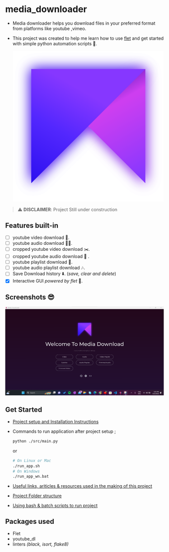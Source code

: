 # media_downloader

- Media downloader helps you download files in your preferred format from platforms like youtube ,vimeo.
- This project was created to help me learn how to use [flet](https://flet.dev/docs/) and get started with simple python automation scripts 🦾.

  ![Logo](./src/gui/assets/images/icon.png)

> ⚠️ **DISCLAIMER**: Project Still under construction

## Features built-in

- [ ] youtube video download 🎥.
- [ ] youtube audio download 👂🏿.
- [ ] cropped youtube video download ✂️.
- [ ] cropped youtube audio download 🎼 .
- [ ] youtube playlist download 📃.
- [ ] youtube audio playlist download 🎶.
- [ ] Save Download history ⬇️. (_save, clear and delete_)
- [x] Interactive GUI _powered by flet_ 🐤.

## Screenshots 😎

![](./docs/images/home%20page.png)

## Get Started

- [Project setup and Installation Instructions](./docs/installation.md)

- Commands to run application after project setup ;

  ```bash
  python ./src/main.py
  ```

  or

  ```bash
  # On Linux or Mac
  ./run_app.sh
  # On Windows
  ./run_app_wn.bat
  ```

- [Useful links, ariticles & resources used in the making of this project ](./tut.md)
- [Project Folder structure](./docs/folder-structure.md)
- [Using bash & batch scripts to run project](./docs/using-run_app-script.md)

## Packages used

- Flet
- youtube_dl
- linters _(black, isort, flake8)_
